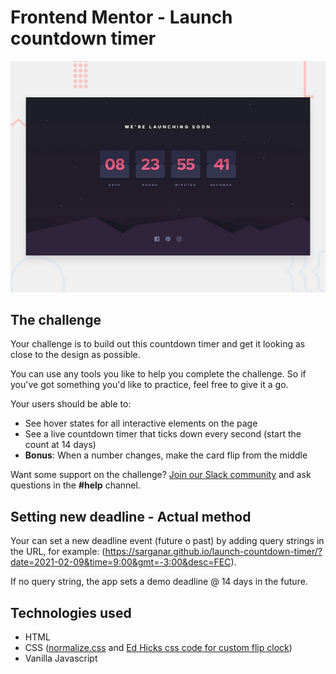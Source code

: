 # Frontend Mentor - Launch countdown timer

![Design preview for the Launch countdown timer coding challenge](./design/desktop-preview.jpg)


## The challenge

Your challenge is to build out this countdown timer and get it looking as close to the design as possible.

You can use any tools you like to help you complete the challenge. So if you've got something you'd like to practice, feel free to give it a go.

Your users should be able to:

- See hover states for all interactive elements on the page
- See a live countdown timer that ticks down every second (start the count at 14 days)
- **Bonus**: When a number changes, make the card flip from the middle

Want some support on the challenge? [Join our Slack community](https://www.frontendmentor.io/slack) and ask questions in the **#help** channel.

## Setting new deadline - Actual method

Your can set a new deadline event (future o past) by adding query strings in the URL, for example:
(https://sarganar.github.io/launch-countdown-timer/?date=2021-02-09&time=9:00&gmt=-3:00&desc=FEC).

If no query string, the app sets a demo deadline @ 14 days in the future.

## Technologies used

* HTML
* CSS ([normalize.css](https://necolas.github.io/normalize.css/) and [Ed Hicks css code for custom flip clock](https://codepen.io/blucube/pen/pgqRKr))
* Vanilla Javascript

